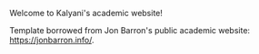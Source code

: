 Welcome to Kalyani's academic website!

Template borrowed from Jon Barron's public academic website: https://jonbarron.info/.
